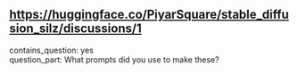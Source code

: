 ## https://huggingface.co/PiyarSquare/stable_diffusion_silz/discussions/1

contains_question: yes  
question_part: What prompts did you use to make these?